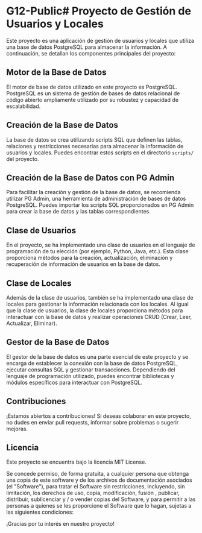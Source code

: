# G12-Public# Proyecto de Gestión de Usuarios y Locales

Este proyecto es una aplicación de gestión de usuarios y locales que utiliza una base de datos PostgreSQL para almacenar la información. A continuación, se detallan los componentes principales del proyecto:

## Motor de la Base de Datos

El motor de base de datos utilizado en este proyecto es PostgreSQL. PostgreSQL es un sistema de gestión de bases de datos relacional de código abierto ampliamente utilizado por su robustez y capacidad de escalabilidad.

## Creación de la Base de Datos

La base de datos se crea utilizando scripts SQL que definen las tablas, relaciones y restricciones necesarias para almacenar la información de usuarios y locales. Puedes encontrar estos scripts en el directorio `scripts/` del proyecto.

## Creación de la Base de Datos con PG Admin

Para facilitar la creación y gestión de la base de datos, se recomienda utilizar PG Admin, una herramienta de administración de bases de datos PostgreSQL. Puedes importar los scripts SQL proporcionados en PG Admin para crear la base de datos y las tablas correspondientes.

## Clase de Usuarios

En el proyecto, se ha implementado una clase de usuarios en el lenguaje de programación de tu elección (por ejemplo, Python, Java, etc.). Esta clase proporciona métodos para la creación, actualización, eliminación y recuperación de información de usuarios en la base de datos.

## Clase de Locales

Además de la clase de usuarios, también se ha implementado una clase de locales para gestionar la información relacionada con los locales. Al igual que la clase de usuarios, la clase de locales proporciona métodos para interactuar con la base de datos y realizar operaciones CRUD (Crear, Leer, Actualizar, Eliminar).

## Gestor de la Base de Datos

El gestor de la base de datos es una parte esencial de este proyecto y se encarga de establecer la conexión con la base de datos PostgreSQL, ejecutar consultas SQL y gestionar transacciones. Dependiendo del lenguaje de programación utilizado, puedes encontrar bibliotecas y módulos específicos para interactuar con PostgreSQL.

## Contribuciones

¡Estamos abiertos a contribuciones! Si deseas colaborar en este proyecto, no dudes en enviar pull requests, informar sobre problemas o sugerir mejoras.

## Licencia

Este proyecto se encuentra bajo la licencia MIT License.

Se concede permiso, de forma gratuita, a cualquier persona que obtenga una copia de este software y de los archivos de documentación asociados (el "Software"), para tratar el Software sin restricciones, incluyendo, sin limitación, los derechos de uso, copia, modificación, fusión , publicar, distribuir, sublicenciar y / o vender copias del Software, y para permitir a las personas a quienes se les proporcione el Software que lo hagan, sujetas a las siguientes condiciones:

¡Gracias por tu interés en nuestro proyecto!
